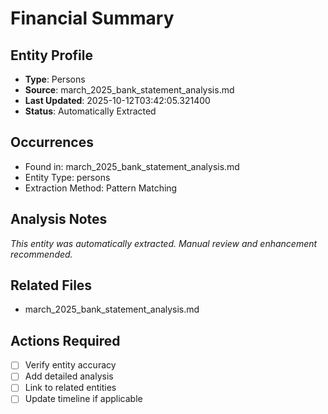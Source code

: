 # Financial Summary

## Entity Profile
- **Type**: Persons
- **Source**: march_2025_bank_statement_analysis.md
- **Last Updated**: 2025-10-12T03:42:05.321400
- **Status**: Automatically Extracted

## Occurrences
- Found in: march_2025_bank_statement_analysis.md
- Entity Type: persons
- Extraction Method: Pattern Matching

## Analysis Notes
*This entity was automatically extracted. Manual review and enhancement recommended.*

## Related Files
- march_2025_bank_statement_analysis.md

## Actions Required
- [ ] Verify entity accuracy
- [ ] Add detailed analysis
- [ ] Link to related entities
- [ ] Update timeline if applicable
